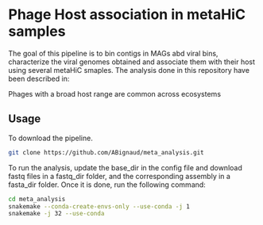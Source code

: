 # Phage Host association in metaHiC samples

The goal of this pipeline is to bin contigs in MAGs abd viral bins, characterize
the viral genomes obtained and associate them with their host using several 
metaHiC smaples. The analysis done in this repository have been described in:  

Phages with a broad host range are common across ecosystems
 

## Usage

To download the pipeline.

```sh
git clone https://github.com/ABignaud/meta_analysis.git
```

To run the analysis, update the base_dir in the config file and download fastq 
files in a fastq_dir folder, and the corresponding assembly in a fasta_dir 
folder. Once it is done, run the following command:  

```sh
cd meta_analysis
snakemake --conda-create-envs-only --use-conda -j 1
snakemake -j 32 --use-conda
```



